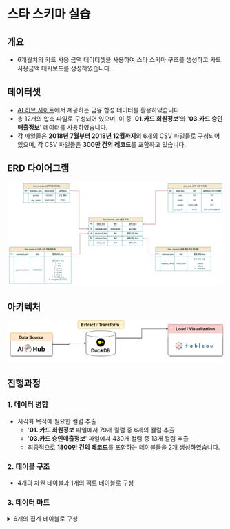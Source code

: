 # 스타 스키마 실습

## 개요
- 6개월치의 카드 사용 금액 데이터셋을 사용하여 스타 스키마 구조를 생성하고 카드 사용금액 대시보드를 생성하였습니다.

## 데이터셋
- [AI 허브 사이트](https://www.aihub.or.kr/aihubdata/data/view.do?currMenu=115&topMenu=100&&srchDataRealmCode=REALM015&aihubDataSe=data&dataSetSn=71792)에서 제공하는 금융 합성 데이터를 활용하였습니다. 
- 총 12개의 압축 파일로 구성되어 있으며, 이 중 '**01.카드 회원정보**'와 '**03.카드 승인매출정보**' 데이터를 사용하였습니다.
- 각 파일들은  **2018년 7월부터 2018년 12월까지**의 6개의 CSV 파일들로 구성되어 있으며, 각 CSV 파일들은 **300만 건의 레코드**를 포함하고 있습니다.

## ERD 다이어그램
![ERD](./img/erd.png)
## 아키텍처
![ERD](./img/dw_architect.png)

## 진행과정
  ### 1. 데이터 병합
  - 시각화 목적에 필요한 컬럼 추출
    - '**01. 카드 회원정보** 파일에서 79개 컬럼 중 6개의 컬럼 추출
    - '**03.카드 승인매출정보**' 파일에서 430개 컬럼 중 13개 컬럼 추출
    - 최종적으로 **1800만 건의 레코드**를 포함하는 테이블들을 2개 생성하였습니다.
   
  ### 2. 테이블 구조
  - 4개의 차원 테이블과 1개의 팩트 테이블로 구성

  ### 3. 데이터 마트 
  <details>
  <summary>6개의 집계 테이블로 구성</summary>

- #### `dm_monthly_amt` - 전체 월별 총액
    
|컬럼명|설명|타입|
|------|---|---|
|`used_date`|날짜 (**YYYY-MM-01**) |DATE|
|`monthly_sum`|총 금액|INT|

- #### `dm_quarter_amt` - 분기별 총액
    
|컬럼명|설명|타입|
|------|---|---|
|`year`|년|INT|
|`quarter`|분기|VARCHAR|
|`quarter_amt`|분기별 총액|INT|

- #### `dm_monthly_payment_amt` - 결제 수단별 월별 총액
    
|컬럼명|설명|타입|
|------|---|---|
|`used_date`|날짜 (**YYYY-MM-01**) |DATE|
|`payment_name`|결제 수단|VARCHAR|
|`monthly_payment_amt`|결제 수단별 월별 총액|INT|

- #### `dm_monthly_channel_amt` - 유입 채널별 월별 총액

| 컬럼명 | 설명 | 타입 |
| --- | --- | --- |
|`used_date`| 날짜 (**YYYY-MM-01**)  | DATE |
|`channel_name`| 유입 채널명 | VARCHAR |
|`monthly_channel_amt`| 채널별 월별 총액 | INT |

- #### `dm_monthly_gender_amt` - 성별 월별 총액

| 컬럼명 | 설명 | 타입 |
| --- | --- | --- |
|`used_date`| 날짜 (**YYYY-MM-01**)  | DATE |
|`gender`| 성별 (**M/F**) | VARCHAR |
|`monthly_gender_amt`| 성별 월별 총액 | INT |

- #### `dm_monthly_age_amt` - 연령대별 월별 총액

| 컬럼명 | 설명 | 타입 |
| --- | --- | --- |
|`used_date` 날짜 (**YYYY-MM-01**)  | DATE |
|`age_group` 연령대 | VARCHAR |
|`monthly_age_amt` 연령대별 월별 총액 | INT |

</details>
  


 

